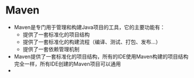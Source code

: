 # Maven

- Maven是专门用于管理和构建Java项目的工具，它的主要功能有：
  - 提供了一套标准化的项目结构
  - 提供了一套标准化的构建流程（编译、测试、打包、发布...）
  - 提供了一套依赖管理机制
- Maven提供了一套标准化的项目结构，所有的IDE使用Maven构建的项目结构完全一样，所有IDE创建的Maven项目可以通用
- 